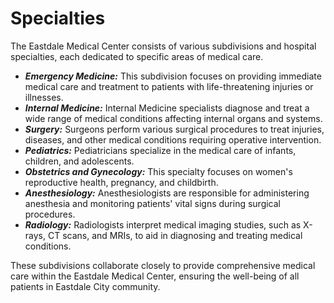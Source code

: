 # Specialties

The Eastdale Medical Center consists of various subdivisions and hospital specialties, each dedicated to specific areas of medical care.

* _**Emergency Medicine:**_ This subdivision focuses on providing immediate medical care and treatment to patients with life-threatening injuries or illnesses.
* _**Internal Medicine:**_ Internal Medicine specialists diagnose and treat a wide range of medical conditions affecting internal organs and systems.
* _**Surgery:**_ Surgeons perform various surgical procedures to treat injuries, diseases, and other medical conditions requiring operative intervention.
* _**Pediatrics:**_ Pediatricians specialize in the medical care of infants, children, and adolescents.
* _**Obstetrics and Gynecology:**_ This specialty focuses on women's reproductive health, pregnancy, and childbirth.
* _**Anesthesiology:**_ Anesthesiologists are responsible for administering anesthesia and monitoring patients' vital signs during surgical procedures.
* _**Radiology:**_ Radiologists interpret medical imaging studies, such as X-rays, CT scans, and MRIs, to aid in diagnosing and treating medical conditions.

These subdivisions collaborate closely to provide comprehensive medical care within the Eastdale Medical Center, ensuring the well-being of all patients in Eastdale City community.
